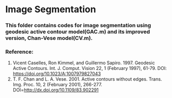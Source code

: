# Image Segmentation
### This folder contains codes for image segmentation using geodesic active contour model(GAC.m) and its improved version, Chan-Vese model(CV.m).

### Reference:
1. Vicent Caselles, Ron Kimmel, and Guillermo Sapiro. 1997. Geodesic Active Contours. Int. J. Comput. Vision 22, 1 (February 1997), 61-79. DOI: https://doi.org/10.1023/A:1007979827043
2. T. F. Chan and L. A. Vese. 2001. Active contours without edges. Trans. Img. Proc. 10, 2 (February 2001), 266-277. DOI=http://dx.doi.org/10.1109/83.902291
